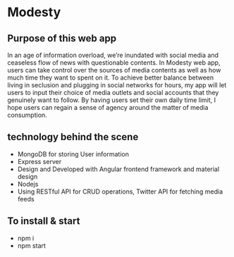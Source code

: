 # Modesty

## Purpose of this web app

In an age of information overload, we’re inundated with social media and ceaseless
flow of news with questionable contents. In Modesty web app, users can take
control over the sources of media contents as well as how much time they want to
spent on it. To achieve better balance between living in seclusion and plugging in
social networks for hours, my app will let users to input their choice of media
outlets and social accounts that they genuinely want to follow. By having users set
their own daily time limit, I hope users can regain a sense of agency around the
matter of media consumption.


## technology behind the scene

- MongoDB for storing User information 
- Express server
- Design and Developed with Angular frontend framework and material design
- Nodejs
- Using RESTful API for CRUD operations, Twitter API for fetching media feeds


## To install & start 

- npm i
- npm start 






